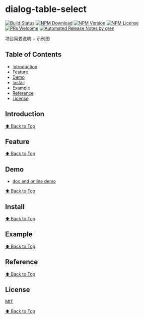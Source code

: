 # dialog-table-select

[![Build Status](https://travis-ci.com/FEMessage/dialog-table-select.svg?branch=master)](https://travis-ci.com/FEMessage/dialog-table-select)
[![NPM Download](https://img.shields.io/npm/dm/@femessage/dialog-table-select.svg)](https://www.npmjs.com/package/@femessage/dialog-table-select)
[![NPM Version](https://img.shields.io/npm/v/@femessage/dialog-table-select.svg)](https://www.npmjs.com/package/@femessage/dialog-table-select)
[![NPM License](https://img.shields.io/npm/l/@femessage/dialog-table-select.svg)](https://github.com/FEMessage/dialog-table-select/blob/master/LICENSE)
[![PRs Welcome](https://img.shields.io/badge/PRs-welcome-brightgreen.svg)](https://github.com/FEMessage/dialog-table-select/pulls)
[![Automated Release Notes by gren](https://img.shields.io/badge/%F0%9F%A4%96-release%20notes-00B2EE.svg)](https://github-tools.github.io/github-release-notes/)

项目简要说明 + 示例图

## Table of Contents

- [Introduction](#introduction)
- [Feature](#feature)
- [Demo](#demo)
- [Install](#install)
- [Example](#example)
- [Reference](#reference)
- [License](#license)

## Introduction

[⬆ Back to Top](#table-of-contents)

## Feature

[⬆ Back to Top](#table-of-contents)

## Demo

* [doc and online demo](https://femessage.github.io/dialog-table-select/)

[⬆ Back to Top](#table-of-contents)

## Install

[⬆ Back to Top](#table-of-contents)

## Example

[⬆ Back to Top](#table-of-contents)

## Reference

[⬆ Back to Top](#table-of-contents)

## License

[MIT](./LICENSE)

[⬆ Back to Top](#table-of-contents)
